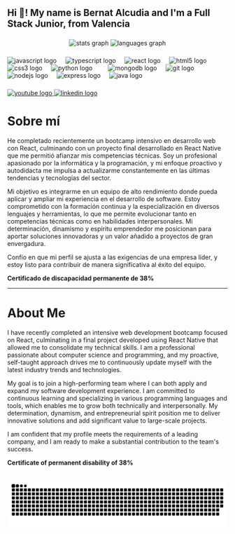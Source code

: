 <h2 align="left">Hi 👋! My name is Bernat Alcudia and I'm a Full Stack Junior, from Valencia</h2>


###

<div align="center">
 <img src="https://github-readme-stats.vercel.app/api?username=bernatalcudia&cache_seconds=86400&hide_title=false&hide_rank=false&show_icons=true&include_all_commits=true&count_private=true&disable_animations=false&theme=dracula&locale=en&hide_border=false" height="150" alt="stats graph"  />

  <img src="https://github-readme-stats.vercel.app/api/top-langs?username=bernatalcudia&cache_seconds=86400&locale=en&hide_title=false&layout=compact&card_width=320&langs_count=5&theme=dracula&hide_border=false" height="150" alt="languages graph"  />

</div>

###

<div align="left">
  <img src="https://cdn.jsdelivr.net/gh/devicons/devicon/icons/javascript/javascript-original.svg" height="30" alt="javascript logo"  />
  <img width="12" />
  <img src="https://cdn.jsdelivr.net/gh/devicons/devicon/icons/typescript/typescript-original.svg" height="30" alt="typescript logo"  />
  <img width="12" />
  <img src="https://cdn.jsdelivr.net/gh/devicons/devicon/icons/react/react-original.svg" height="30" alt="react logo"  />
  <img width="12" />
  <img src="https://cdn.jsdelivr.net/gh/devicons/devicon/icons/html5/html5-original.svg" height="30" alt="html5 logo"  />
  <img width="12" />
  <img src="https://cdn.jsdelivr.net/gh/devicons/devicon/icons/css3/css3-original.svg" height="30" alt="css3 logo"  />
  <img width="12" />
  <img src="https://cdn.jsdelivr.net/gh/devicons/devicon/icons/python/python-original.svg" height="30" alt="python logo"  />
  <img width="12" />
  <img width="12" />
  <img src="https://cdn.jsdelivr.net/gh/devicons/devicon/icons/mongodb/mongodb-original.svg" height="30" alt="mongodb logo"  />
  <img width="12" />
  <img src="https://cdn.jsdelivr.net/gh/devicons/devicon/icons/git/git-original.svg" height="30" alt="git logo"  />
  <img width="12" />
  <img src="https://cdn.jsdelivr.net/gh/devicons/devicon/icons/nodejs/nodejs-original.svg" height="30" alt="nodejs logo"  />
  <img width="12" />
  <img src="https://cdn.jsdelivr.net/gh/devicons/devicon/icons/express/express-original.svg" height="30" alt="express logo"  />
  <img width="12" />
  <img src="https://cdn.jsdelivr.net/gh/devicons/devicon/icons/java/java-original.svg" height="30" alt="java logo"  />
</div>

###

<div align="left">
  <a href="https://youtu.be/gpnLKt58rOg?si=puXYmcZkaSuoB75L" target="_blank">
    <img src="https://img.shields.io/static/v1?message=Youtube&logo=youtube&label=&color=FF0000&logoColor=white&labelColor=&style=for-the-badge" height="35" alt="youtube logo" />
  </a>
 <a href="https://www.linkedin.com/in/bernatalcudiagrimaldos" target="_blank">
    <img src="https://img.shields.io/static/v1?message=LinkedIn&logo=linkedin&label=&color=0077B5&logoColor=white&labelColor=&style=for-the-badge" height="35" alt="linkedin logo" />
  </a></div>

###

# Sobre mí

He completado recientemente un bootcamp intensivo en desarrollo web con React, culminando con un proyecto final desarrollado en React Native que me permitió afianzar mis competencias técnicas. Soy un profesional apasionado por la informática y la programación, y mi enfoque proactivo y autodidacta me impulsa a actualizarme constantemente en las últimas tendencias y tecnologías del sector.

Mi objetivo es integrarme en un equipo de alto rendimiento donde pueda aplicar y ampliar mi experiencia en el desarrollo de software. Estoy comprometido con la formación continua y la especialización en diversos lenguajes y herramientas, lo que me permite evolucionar tanto en competencias técnicas como en habilidades interpersonales. Mi determinación, dinamismo y espíritu emprendedor me posicionan para aportar soluciones innovadoras y un valor añadido a proyectos de gran envergadura.

Confío en que mi perfil se ajusta a las exigencias de una empresa líder, y estoy listo para contribuir de manera significativa al éxito del equipo.

**Certificado de discapacidad permanente de 38%**


---

# About Me

I have recently completed an intensive web development bootcamp focused on React, culminating in a final project developed using React Native that allowed me to consolidate my technical skills. I am a professional passionate about computer science and programming, and my proactive, self-taught approach drives me to continuously update myself with the latest industry trends and technologies.

My goal is to join a high-performing team where I can both apply and expand my software development experience. I am committed to continuous learning and specializing in various programming languages and tools, which enables me to grow both technically and interpersonally. My determination, dynamism, and entrepreneurial spirit position me to deliver innovative solutions and add significant value to large-scale projects.

I am confident that my profile meets the requirements of a leading company, and I am ready to make a substantial contribution to the team's success.

**Certificate of permanent disability of 38%**


<br clear="both">

<picture>
  <source media="(prefers-color-scheme: dark)" srcset="https://raw.githubusercontent.com/bernatalcudia/bernatalcudia/output/github-snake-dark.svg" />
  <source media="(prefers-color-scheme: light)" srcset="https://raw.githubusercontent.com/bernatalcudia/bernatalcudia/output/github-snake.svg" />
  <img alt="github-snake" src="https://raw.githubusercontent.com/bernatalcudia/bernatalcudia/output/github-snake.svg" />
</picture>



###
